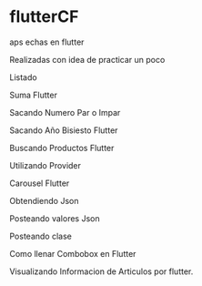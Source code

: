 # flutterCF
aps echas en flutter

Realizadas con idea de practicar un poco 

Listado

Suma Flutter

Sacando Numero Par o Impar

Sacando Año Bisiesto Flutter

Buscando Productos Flutter

Utilizando Provider 

Carousel Flutter

Obtendiendo Json

Posteando valores Json

Posteando clase

Como llenar Combobox en Flutter

Visualizando Informacion de Articulos por flutter.
